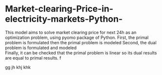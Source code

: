 # Market-clearing-Price-in-electricity-markets-Python-
This model aims to solve market clearing price for next 24h as an optimization problem, using pyomo package of Python. 
First, the primal problem is formulated then the primal problem is modeled
Second, the dual problem is formulated and modeled  
Finally, it can be checked that the primal problem is linear so its dual results are equal to primal results. 
f


gg
jh
khj
khk
